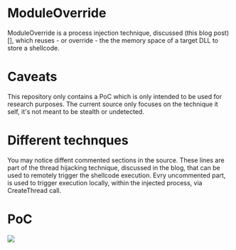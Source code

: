 # ModuleOverride
ModuleOverride is a process injection technique, discussed (this blog post)[], which reuses - or override - the the memory space of a target DLL to store a shellcode.

# Caveats
This repository only contains a PoC which is only intended to be used for research purposes. The current source only focuses on the technique it self, it's not meant to be stealth or undetected.

# Different technques
You may notice diffent commented sections in the source. These lines are part of the thread hijacking technique, discussed in the blog, that can be used to remotely trigger the shellcode execution. Evry uncommented part, is used to trigger execution locally, within the injected process, via CreateThread call.

# PoC
<img align="center" href="/imgs/89e02985-5e85-4bde-b447-9cbedc8e19fa.gif" src="/imgs/89e02985-5e85-4bde-b447-9cbedc8e19fa.gif">
